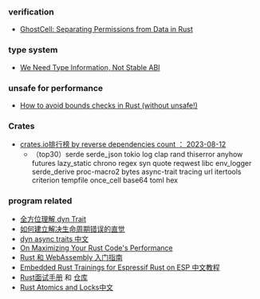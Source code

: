 ### verification
- [GhostCell: Separating Permissions from Data in Rust](http://plv.mpi-sws.org/rustbelt/ghostcell/paper.pdf) 
### type system
- [We Need Type Information, Not Stable ABI](https://blaz.is/blog/post/we-dont-need-a-stable-abi/)
### unsafe for performance
- [How to avoid bounds checks in Rust (without unsafe!)](https://shnatsel.medium.com/how-to-avoid-bounds-checks-in-rust-without-unsafe-f65e618b4c1e)
### Crates
- [crates.io排行榜 by reverse dependencies count ： 2023-08-12](https://gist.github.com/paolobarbolini/9416630ead9478e3913223e0edf0fece)
  - （top30）serde  serde_json tokio log clap rand thiserror anyhow futures lazy_static chrono regex syn quote reqwest libc env_logger serde_derive proc-macro2 bytes async-trait	tracing url itertools criterion tempfile once_cell  base64 toml hex
### program related 
- [全方位理解 dyn Trait](https://quinedot.github.io/rust-learning/dyn-trait.html)
- [如何建立解决生命周期错误的直觉](https://quinedot.github.io/rust-learning/lifetime-intuition.html)
- [dyn async traits 中文](https://zjp-cn.github.io/translation/dyn-async-traits.html)
- [On Maximizing Your Rust Code's Performance](https://jbecker.dev/research/on-writing-performant-rust)
- [Rust 和 WebAssembly 入门指南](https://grafbase.com/blog/getting-started-with-rust-and-webassembly)
- [Embedded Rust Trainings for Espressif Rust on ESP 中文教程](https://narukara.github.io/std-training-zh-cn/)
- [Rust面试手册](https://intmain.co/) 和 [仓库](https://github.com/imhq/rust-interview-handbook)
- [Rust Atomics and Locks中文](https://atomics.rs/)
